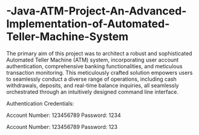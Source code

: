 # -Java-ATM-Project-An-Advanced-Implementation-of-Automated-Teller-Machine-System

The primary aim of this project was to architect a robust and sophisticated Automated Teller Machine (ATM) system, incorporating user account authentication, comprehensive banking functionalities, and meticulous transaction monitoring. This meticulously crafted solution empowers users to seamlessly conduct a diverse range of operations, including cash withdrawals, deposits, and real-time balance inquiries, all seamlessly orchestrated through an intuitively designed command line interface.

Authentication Credentials:

Account Number: 123456789
Password: 1234

Account Number: 123456789
Password: 123
